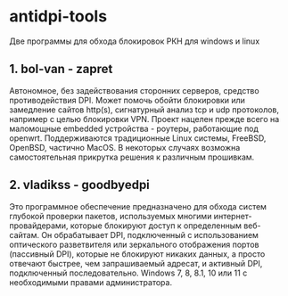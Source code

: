 # antidpi-tools
Две программы для обхода блокировок РКН для windows и linux

## 1. bol-van - zapret
Автономное, без задействования сторонних серверов, средство противодействия DPI.
Может помочь обойти блокировки или замедление сайтов http(s), сигнатурный анализ tcp и udp протоколов,
например с целью блокировки VPN.
Проект нацелен прежде всего на маломощные embedded устройства - роутеры, работающие под openwrt.
Поддерживаются традиционные Linux системы, FreeBSD, OpenBSD, частично MacOS.
В некоторых случаях возможна самостоятельная прикрутка решения к различным прошивкам.

## 2. vladikss - goodbyedpi 
Это программное обеспечение предназначено для обхода систем глубокой проверки пакетов, используемых многими интернет-провайдерами, которые блокируют доступ к определенным веб-сайтам.
Он обрабатывает DPI, подключенный с использованием оптического разветвителя или зеркального отображения портов (пассивный DPI), которые не блокируют никаких данных, а просто отвечают быстрее, чем запрашиваемый адресат, и активный DPI, подключенный последовательно.
Windows 7, 8, 8.1, 10 или 11 с необходимыми правами администратора.
